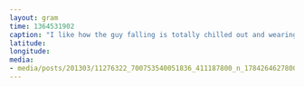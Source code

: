 ```yaml
---
layout: gram
time: 1364531902
caption: "I like how the guy falling is totally chilled out and wearing a suit. Nbd."
latitude: 
longitude: 
media:
- media/posts/201303/11276322_700753540051836_411187800_n_17842646278000351.jpg
---
```

